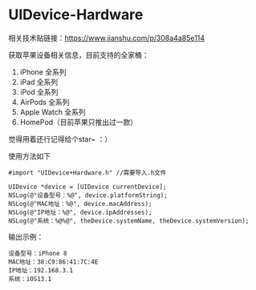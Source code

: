 # UIDevice-Hardware
相关技术贴链接：https://www.jianshu.com/p/308a4a85e114

获取苹果设备相关信息，目前支持的全家桶：
1. iPhone 全系列
2. iPad 全系列
3. iPod 全系列
4. AirPods 全系列
5. Apple Watch 全系列
6. HomePod（目前苹果只推出过一款）


觉得用着还行记得给个star~ ：）

使用方法如下
```
#import "UIDevice+Hardware.h" //需要导入.h文件

UIDevice *device = [UIDevice currentDevice];
NSLog(@"设备型号：%@", device.platformString); 
NSLog(@"MAC地址：%@", device.macAddress);
NSLog(@"IP地址：%@", device.ipAddresses);
NSLog(@"系统：%@%@", theDevice.systemName, theDevice.systemVersion);
```

输出示例：
```
设备型号：iPhone 8
MAC地址：38:C9:86:41:7C:4E
IP地址：192.168.3.1
系统：iOS13.1
```
